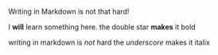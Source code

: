 Writing in Markdown is not that hard!

I **will** learn something here.
the double star **makes** it bold

writing in markdown is _not_ hard
the _underscore_ makes it italix
 
 
